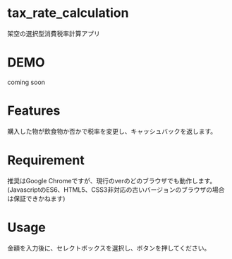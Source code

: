 # tax_rate_calculation

架空の選択型消費税率計算アプリ

# DEMO

coming soon

# Features

購入した物が飲食物か否かで税率を変更し、キャッシュバックを返します。

# Requirement

推奨はGoogle Chromeですが、現行のverのどのブラウザでも動作します。
(JavascriptのES6、HTML5、CSS3非対応の古いバージョンのブラウザの場合は保証できかねます)

# Usage

金額を入力後に、セレクトボックスを選択し、ボタンを押してください。
